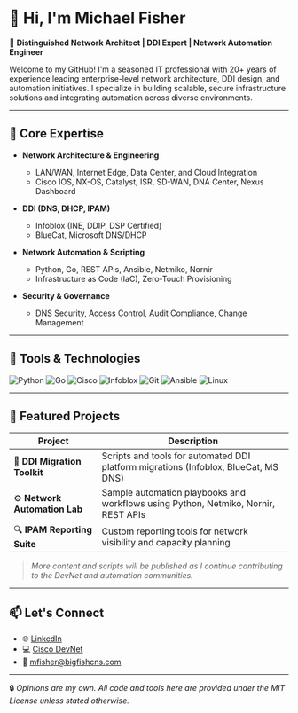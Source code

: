 # 👋 Hi, I'm Michael Fisher

🚀 **Distinguished Network Architect | DDI Expert | Network Automation Engineer**

Welcome to my GitHub! I'm a seasoned IT professional with 20+ years of experience leading enterprise-level network architecture, DDI design, and automation initiatives. I specialize in building scalable, secure infrastructure solutions and integrating automation across diverse environments.

---

## 🧰 Core Expertise

- **Network Architecture & Engineering**
  - LAN/WAN, Internet Edge, Data Center, and Cloud Integration
  - Cisco IOS, NX-OS, Catalyst, ISR, SD-WAN, DNA Center, Nexus Dashboard

- **DDI (DNS, DHCP, IPAM)**
  - Infoblox (INE, DDIP, DSP Certified)
  - BlueCat, Microsoft DNS/DHCP

- **Network Automation & Scripting**
  - Python, Go, REST APIs, Ansible, Netmiko, Nornir
  - Infrastructure as Code (IaC), Zero-Touch Provisioning

- **Security & Governance**
  - DNS Security, Access Control, Audit Compliance, Change Management

---

## 🔧 Tools & Technologies

![Python](https://img.shields.io/badge/Python-3670A0?style=flat&logo=python&logoColor=white)
![Go](https://img.shields.io/badge/Go-00ADD8?style=flat&logo=go&logoColor=white)
![Cisco](https://img.shields.io/badge/Cisco-1BA0D7?style=flat&logo=cisco&logoColor=white)
![Infoblox](https://img.shields.io/badge/Infoblox-005DA6?style=flat&logo=data:image/svg+xml;base64,&logoColor=white)
![Git](https://img.shields.io/badge/Git-F05032?style=flat&logo=git&logoColor=white)
![Ansible](https://img.shields.io/badge/Ansible-EE0000?style=flat&logo=ansible&logoColor=white)
![Linux](https://img.shields.io/badge/Linux-FCC624?style=flat&logo=linux&logoColor=black)

---

## 📂 Featured Projects

| Project | Description |
|--------|-------------|
| 🔄 **DDI Migration Toolkit** | Scripts and tools for automated DDI platform migrations (Infoblox, BlueCat, MS DNS) |
| ⚙️ **Network Automation Lab** | Sample automation playbooks and workflows using Python, Netmiko, Nornir, REST APIs |
| 🔍 **IPAM Reporting Suite** | Custom reporting tools for network visibility and capacity planning |

> *More content and scripts will be published as I continue contributing to the DevNet and automation communities.*

---

## 📫 Let's Connect

- 🌐 [LinkedIn](https://www.linkedin.com/in/your-link)
- 💻 [Cisco DevNet](https://developer.cisco.com)
- 📧 mfisher@bigfishcns.com

---

🔒 *Opinions are my own. All code and tools here are provided under the MIT License unless stated otherwise.*

